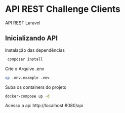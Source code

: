 # API REST Challenge Clients
API REST Laravel


## Inicializando API

Instalação das dependências 

``` bash
 composer install

```
Crie o Arquivo .env
``` bash
cp .env.example .env
```

Suba os containers do projeto
``` bash
docker-compose up -d
```
Acesso a api http://localhost:8080/api
